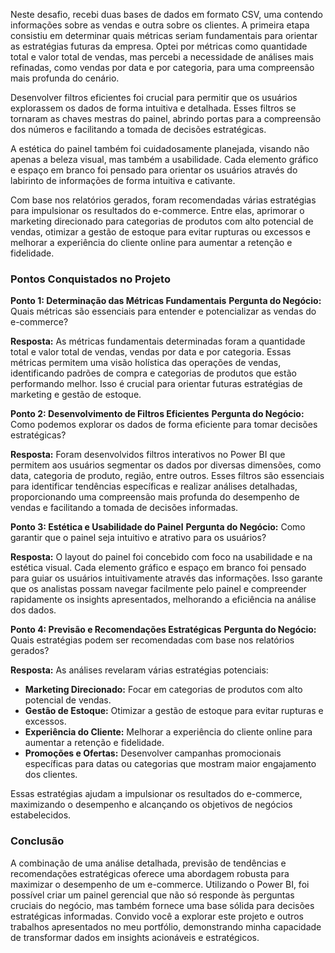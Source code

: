 Neste desafio, recebi duas bases de dados em formato CSV, uma contendo informações sobre as vendas e outra sobre os clientes. A primeira etapa consistiu em determinar quais métricas seriam fundamentais para orientar as estratégias futuras da empresa. Optei por métricas como quantidade total e valor total de vendas, mas percebi a necessidade de análises mais refinadas, como vendas por data e por categoria, para uma compreensão mais profunda do cenário.

Desenvolver filtros eficientes foi crucial para permitir que os usuários explorassem os dados de forma intuitiva e detalhada. Esses filtros se tornaram as chaves mestras do painel, abrindo portas para a compreensão dos números e facilitando a tomada de decisões estratégicas.

A estética do painel também foi cuidadosamente planejada, visando não apenas a beleza visual, mas também a usabilidade. Cada elemento gráfico e espaço em branco foi pensado para orientar os usuários através do labirinto de informações de forma intuitiva e cativante.

Com base nos relatórios gerados, foram recomendadas várias estratégias para impulsionar os resultados do e-commerce. Entre elas, aprimorar o marketing direcionado para categorias de produtos com alto potencial de vendas, otimizar a gestão de estoque para evitar rupturas ou excessos e melhorar a experiência do cliente online para aumentar a retenção e fidelidade.

### Pontos Conquistados no Projeto

**Ponto 1: Determinação das Métricas Fundamentais**
**Pergunta do Negócio:** Quais métricas são essenciais para entender e potencializar as vendas do e-commerce?

**Resposta:** As métricas fundamentais determinadas foram a quantidade total e valor total de vendas, vendas por data e por categoria. Essas métricas permitem uma visão holística das operações de vendas, identificando padrões de compra e categorias de produtos que estão performando melhor. Isso é crucial para orientar futuras estratégias de marketing e gestão de estoque.

**Ponto 2: Desenvolvimento de Filtros Eficientes**
**Pergunta do Negócio:** Como podemos explorar os dados de forma eficiente para tomar decisões estratégicas?

**Resposta:** Foram desenvolvidos filtros interativos no Power BI que permitem aos usuários segmentar os dados por diversas dimensões, como data, categoria de produto, região, entre outros. Esses filtros são essenciais para identificar tendências específicas e realizar análises detalhadas, proporcionando uma compreensão mais profunda do desempenho de vendas e facilitando a tomada de decisões informadas.

**Ponto 3: Estética e Usabilidade do Painel**
**Pergunta do Negócio:** Como garantir que o painel seja intuitivo e atrativo para os usuários?

**Resposta:** O layout do painel foi concebido com foco na usabilidade e na estética visual. Cada elemento gráfico e espaço em branco foi pensado para guiar os usuários intuitivamente através das informações. Isso garante que os analistas possam navegar facilmente pelo painel e compreender rapidamente os insights apresentados, melhorando a eficiência na análise dos dados.

**Ponto 4: Previsão e Recomendações Estratégicas**
**Pergunta do Negócio:** Quais estratégias podem ser recomendadas com base nos relatórios gerados?

**Resposta:** As análises revelaram várias estratégias potenciais:
- **Marketing Direcionado:** Focar em categorias de produtos com alto potencial de vendas.
- **Gestão de Estoque:** Otimizar a gestão de estoque para evitar rupturas e excessos.
- **Experiência do Cliente:** Melhorar a experiência do cliente online para aumentar a retenção e fidelidade.
- **Promoções e Ofertas:** Desenvolver campanhas promocionais específicas para datas ou categorias que mostram maior engajamento dos clientes.

Essas estratégias ajudam a impulsionar os resultados do e-commerce, maximizando o desempenho e alcançando os objetivos de negócios estabelecidos.

### Conclusão

A combinação de uma análise detalhada, previsão de tendências e recomendações estratégicas oferece uma abordagem robusta para maximizar o desempenho de um e-commerce. Utilizando o Power BI, foi possível criar um painel gerencial que não só responde às perguntas cruciais do negócio, mas também fornece uma base sólida para decisões estratégicas informadas. Convido você a explorar este projeto e outros trabalhos apresentados no meu portfólio, demonstrando minha capacidade de transformar dados em insights acionáveis e estratégicos.
